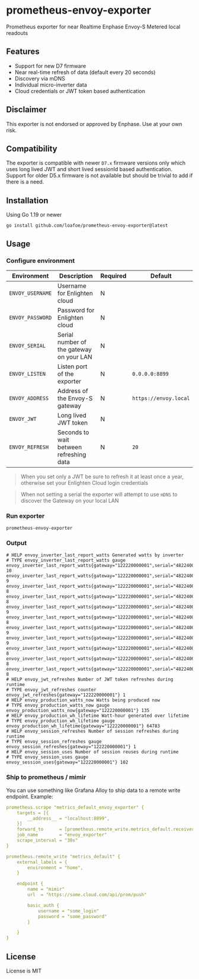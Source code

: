 # prometheus-envoy-exporter

Prometheus exporter for near Realtime Enphase Envoy-S Metered local readouts

## Features

- Support for new D7 firmware
- Near real-time refresh of data (default every 20 seconds)
- Discovery via mDNS
- Individual micro-inverter data
- Cloud credentials or JWT token based authentication

## Disclaimer

This exporter is not endorsed or approved by Enphase. Use at your own risk. 

## Compatibility

The exporter is compatible with newer `D7.x` firmware versions only which uses long lived JWT and short lived sessionId based authentication. Support for older D5.x firmware is not available but should be trivial to add if there is a need.

## Installation

Using Go 1.19 or newer

```shell
go install github.com/loafoe/prometheus-envoy-exporter@latest
```

## Usage

### Configure environment

| Environment      | Description                              | Required | Default               |
|------------------|------------------------------------------|----------|-----------------------|
| `ENVOY_USERNAME` | Username for Enlighten cloud             | N        |                       |
| `ENVOY_PASSWORD` | Password for Enlighten cloud             | N        |                       |
| `ENVOY_SERIAL`   | Serial number of the gateway on your LAN | N        |                       |
| `ENVOY_LISTEN`   | Listen port of the exporter              | N        | `0.0.0.0:8899`        |
| `ENVOY_ADDRESS`  | Address of the Envoy-S gateway           | N        | `https://envoy.local` |
| `ENVOY_JWT`      | Long lived JWT token                     | N        |                       |
| `ENVOY_REFRESH`  | Seconds to wait between refreshing data  | N        | `20`                  |

> When you set only a JWT be sure to refresh it at least once a year, otherwise set your Enlighten Cloud login credentials

> When not setting a serial the exporter will attempt to use `mDNS` to discover the Gateway on your local LAN

### Run exporter

```shell
prometheus-envoy-exporter
```

### Output

```
# HELP envoy_inverter_last_report_watts Generated watts by inverter
# TYPE envoy_inverter_last_report_watts gauge
envoy_inverter_last_report_watts{gateway="122220000001",serial="48224000001"} 10
envoy_inverter_last_report_watts{gateway="122220000001",serial="48224000002"} 9
envoy_inverter_last_report_watts{gateway="122220000001",serial="48224000003"} 8
envoy_inverter_last_report_watts{gateway="122220000001",serial="48224000004"} 8
envoy_inverter_last_report_watts{gateway="122220000001",serial="48224000005"} 9
envoy_inverter_last_report_watts{gateway="122220000001",serial="48224000006"} 8
envoy_inverter_last_report_watts{gateway="122220000001",serial="48224000007"} 9
envoy_inverter_last_report_watts{gateway="122220000001",serial="48224000008"} 9
envoy_inverter_last_report_watts{gateway="122220000001",serial="48224000009"} 8
envoy_inverter_last_report_watts{gateway="122220000001",serial="48224000010"} 8
envoy_inverter_last_report_watts{gateway="122220000001",serial="48224000011"} 8
# HELP envoy_jwt_refreshes Number of JWT token refreshes during runtime
# TYPE envoy_jwt_refreshes counter
envoy_jwt_refreshes{gateway="122220000001"} 1
# HELP envoy_production_watts_now Watts being produced now
# TYPE envoy_production_watts_now gauge
envoy_production_watts_now{gateway="122220000001"} 135
# HELP envoy_production_wh_lifetime Watt-hour generated over lifetime
# TYPE envoy_production_wh_lifetime gauge
envoy_production_wh_lifetime{gateway="122220000001"} 64783
# HELP envoy_session_refreshes Number of session refreshes during runtime
# TYPE envoy_session_refreshes gauge
envoy_session_refreshes{gateway="122220000001"} 1
# HELP envoy_session_uses Number of session reuses during runtime
# TYPE envoy_session_uses gauge
envoy_session_uses{gateway="122220000001"} 102
```

### Ship to prometheus / mimir

You can use something like Grafana Alloy to ship data to a remote write endpoint. Example:

```yml
prometheus.scrape "metrics_default_envoy_exporter" {
	targets = [{
		__address__ = "localhost:8899",
	}]
	forward_to      = [prometheus.remote_write.metrics_default.receiver]
	job_name        = "envoy_exporter"
	scrape_interval = "30s"
}

prometheus.remote_write "metrics_default" {
	external_labels = {
		environment = "home",
	}

	endpoint {
		name = "mimir"
		url  = "https://some.cloud.com/api/prom/push"

		basic_auth {
			username = "some_login"
			password = "some_password"
		}

	}
}
```

## License

License is MIT
